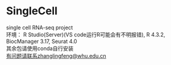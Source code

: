 # SingleCell
single cell RNA-seq project
<br />环境： R Studio(Server)(VS code运行R可能会有不明报错), R 4.3.2, BiocManager 3.17, Seurat 4.0
<br />其余包请使用conda自行安装
<br />有问题请联系zhanglingfeng@whu.edu.cn
